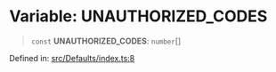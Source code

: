 # Variable: UNAUTHORIZED\_CODES

> `const` **UNAUTHORIZED\_CODES**: `number`[]

Defined in: [src/Defaults/index.ts:8](https://github.com/Fokusdotid/Baileys/blob/f4c7971f59af0b012f8de667e7a21ae12f7bbf19/src/Defaults/index.ts#L8)
